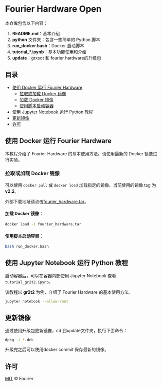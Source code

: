 # Fourier Hardware Open

本仓库包含以下内容：

1. **README.md**：基本介绍
2. **python** 文件夹：包含一些简单的 Python 脚本
3. **run_docker.bash**：Docker 启动脚本
4. **tutorial_\*.ipynb**：基本功能使用和介绍
5. **update**：grxsot 和 fourier hardware的升级包

## 目录

- [使用 Docker 运行 Fourier Hardware](#使用-docker-运行-fourier-hardware)
  - [拉取或加载 Docker 镜像](#拉取或加载-docker-镜像)
  - [加载 Docker 镜像](#加载-docker-镜像)
  - [使用脚本启动容器](#使用脚本启动容器)
- [使用 Jupyter Notebook 运行 Python 教程](#使用-jupyter-notebook-运行-python-教程)
- [更新镜像](#更新镜像)
- [许可](#许可)


## 使用 Docker 运行 Fourier Hardware

本教程介绍了 Fourier Hardware 的基本使用方法。请使用最新的 Docker 镜像进行实验。

### 拉取或加载 Docker 镜像

可以使用 `docker pull` 或 `docker load` 加载指定的镜像。当前使用的镜像 tag 为 **v2.2**。

外部下载地址请点击[fourier_hardware.tar](https://pan.baidu.com/s/1kgBkNJhgA4OA3rPBYyqMvQ?pwd=vi5q)。

#### 加载 Docker 镜像：

```sh
docker load -i fourier_hardware.tar
```

#### 使用脚本启动容器：

```sh
bash run_docker.bash
```

## 使用 Jupyter Notebook 运行 Python 教程

启动容器后，可以在容器内部使用 Jupyter Notebook 查看 `tutorial_gr2t2.ipynb`。

该教程以 **gr2t2** 为例，介绍了 Fourier Hardware 的基本使用方法。

```sh
jupyter notebook --allow-root
```

## 更新镜像

通过使用升级包更新镜像，cd 到update文件夹，执行下面命令：
```sh
dpkg -i *.deb
```
升级完之后可以使用docker commit 保存最新的镜像。

## 许可

[MIT](LICENSE) © Fourier
